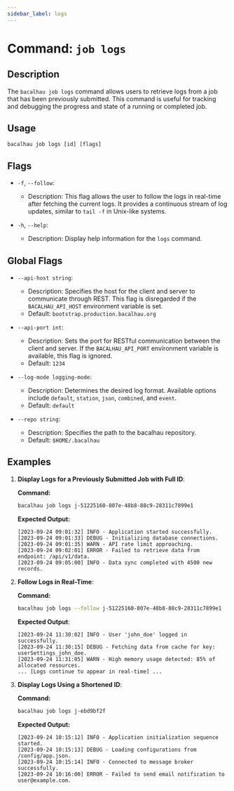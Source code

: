 ```yaml
---
sidebar_label: logs
---
```

# Command: `job logs`

## Description

The `bacalhau job logs` command allows users to retrieve logs from a job that has been previously submitted. This command is useful for tracking and debugging the progress and state of a running or completed job.

## Usage

```
bacalhau job logs [id] [flags]
```

## Flags

- `-f`, `--follow`:
    - Description: This flag allows the user to follow the logs in real-time after fetching the current logs. It provides a continuous stream of log updates, similar to `tail -f` in Unix-like systems.

- `-h`, `--help`:
    - Description: Display help information for the `logs` command.

## Global Flags

- `--api-host string`:
    - Description: Specifies the host for the client and server to communicate through REST. This flag is disregarded if the `BACALHAU_API_HOST` environment variable is set.
    - Default: `bootstrap.production.bacalhau.org`

- `--api-port int`:
    - Description: Sets the port for RESTful communication between the client and server. If the `BACALHAU_API_PORT` environment variable is available, this flag is ignored.
    - Default: `1234`

- `--log-mode logging-mode`:
    - Description: Determines the desired log format. Available options include `default`, `station`, `json`, `combined`, and `event`.
    - Default: `default`

- `--repo string`:
    - Description: Specifies the path to the bacalhau repository.
    - Default: `$HOME/.bacalhau`


## Examples

1. **Display Logs for a Previously Submitted Job with Full ID**:

   **Command:**

   ```bash
   bacalhau job logs j-51225160-807e-48b8-88c9-28311c7899e1
   ```

   **Expected Output:**

   ```plaintext
   [2023-09-24 09:01:32] INFO - Application started successfully.
   [2023-09-24 09:01:33] DEBUG - Initializing database connections.
   [2023-09-24 09:01:35] WARN - API rate limit approaching.
   [2023-09-24 09:02:01] ERROR - Failed to retrieve data from endpoint: /api/v1/data.
   [2023-09-24 09:05:00] INFO - Data sync completed with 4500 new records.
   ```

2. **Follow Logs in Real-Time**:

   **Command:**

   ```bash
   bacalhau job logs --follow j-51225160-807e-48b8-88c9-28311c7899e1
   ```

   **Expected Output**:

   ```plaintext
   [2023-09-24 11:30:02] INFO - User 'john_doe' logged in successfully.
   [2023-09-24 11:30:15] DEBUG - Fetching data from cache for key: userSettings_john_doe.
   [2023-09-24 11:31:05] WARN - High memory usage detected: 85% of allocated resources.
   ... [Logs continue to appear in real-time] ...
   ```

3. **Display Logs Using a Shortened ID**:

   **Command:**

   ```bash
   bacalhau job logs j-ebd9bf2f
   ```

   **Expected Output:**

   ```plaintext
   [2023-09-24 10:15:12] INFO - Application initialization sequence started.
   [2023-09-24 10:15:13] DEBUG - Loading configurations from /config/app.json.
   [2023-09-24 10:15:14] INFO - Connected to message broker successfully.
   [2023-09-24 10:16:00] ERROR - Failed to send email notification to user@example.com.
   ```